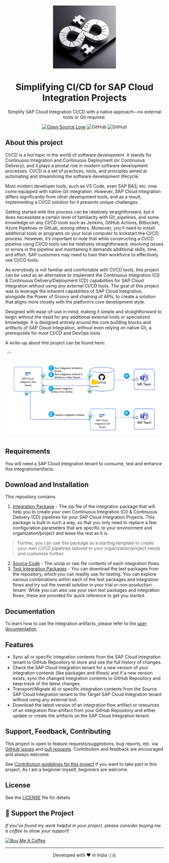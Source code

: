 <p align="center">
<img src="https://github.com/nesun3/ci-cd-sap-cloud-integration/blob/main/docs/images/cicd.png" alt="Logo" width="200" height="200"/>
</p>

<h1 align="center">Simplifying CI/CD for SAP Cloud Integration Projects</h1>

<p align="center">
Simplify SAP Cloud Integration CI/CD with a native approach—no external tools or Git required.
</p>

<div align="center">
  
[![Open Source Love](https://badges.frapsoft.com/os/v2/open-source.svg?v=103)](https://github.com/ellerbrock/open-source-badges/)
![GitHub](https://img.shields.io/github/license/nesun3/ci-cd-sap-cloud-integration)
![GitHub](https://img.shields.io/badge/sap_integration-Custom-blue)

</div>

## About this project
CI/CD is a hot topic in the world of software development. It stands for Continuous Integration and Continuous Deployment (or Continuous Delivery), and it plays a pivotal role in modern software development processes. CI/CD is a set of practices, tools, and principles aimed at automating and streamlining the software development lifecycle.

Most modern developer tools, such as VS Code, even SAP BAS, etc. now come equipped with native Git integration. However, SAP Cloud Integration differs significantly from other development tools, and as a result, implementing a CI/CD solution for it presents unique challenges.

Getting started with this process can be relatively straightforward, but it does necessitate a certain level of familiarity with Git, pipelines, and some knowledge on any CI/CD tools such as Jenkins, GitHub Actions, Bitbucket, Azure Pipelines or GitLab, among others. Moreover, you’ll need to install additional tools or programs on your local computer to kickstart the CI/CD process. However, it’s important to note that while constructing a CI/CD pipeline using CI/CD tools can be relatively straightforward, resolving issues or errors in the pipeline and maintaining it demands additional skills, time, and effort. SAP customers may need to train their workforce to effectively use CI/CD tools.

As everybody is not familiar and comfortable with CI/CD tools, this project can be used as an alternative to implement the Continuous Integration (CI) & Continuous Delivery/Deployment (CD) capabilities for SAP Cloud Integration without using any external CI/CD tools. The goal of this project was to leverage the inherent capabilities of SAP Cloud Integration, alongside the Power of Groovy and chaining of APIs, to create a solution that aligns more closely with the platform’s core development style.

Designed with ease-of-use in mind, making it simple and straightforward to begin without the need for any additional external tools or specialized knowledge. It is designed entirely around the core building blocks and artifacts of SAP Cloud Integration, without even relying on native Git, a prerequisite for most CI/CD and DevOps tools.

A write-up about this project can be found here:

![General architecture](https://github.com/nesun3/ci-cd-sap-cloud-integration/blob/main/docs/images/General%20architecture.png)
## Requirements
You will need a SAP Cloud Integration tenant to consume, test and enhance this integrationartifacts.

## Download and Installation
This repository contains
1. [Integration Package](https://github.com/nesun3/ci-cd-sap-cloud-integration/blob/9a65833a0e634b98aa8f68c9726e65d2088a9989/build/Continuous%20Integration%20and%20Delivery%20for%20SAP%20Cloud%20Integration.zip) - The zip file of the integration package that will help you to create your own Continuous Integration (CI) & Continuous Delivery (CD) pipelines for your SAP Cloud Integration Projects. This package is built in such a way, so that you only need to replace a few configuration parameters that are specific to your environment and organization/project and leave the rest as it is.
> Further, you can use this package as a starting template to create your own CI/CD pipelines tailored to your organization/project needs and customize further.
2. [Source Code](https://github.com/nesun3/ci-cd-sap-cloud-integration/tree/9a65833a0e634b98aa8f68c9726e65d2088a9989/src) - The unzip or raw file contents of each integration flows.
3. [Test Integration Packages](https://github.com/nesun3/ci-cd-sap-cloud-integration/tree/main/test#test-packages) - You can download the test packages from the repository, which you can readily use for testing. You can explore various combinations within each of the test packages and integration flows and try out the overall solution in your trial or non-production tenant. While you can also use your own test packages and integration flows, these are provided for quick reference to get you started.

## Documentation
To learn how to use the integration artifacts, please refer to the [user documentation](https://github.com/nesun3/ci-cd-sap-cloud-integration/blob/main/docs/README.md).

## Features
  - Sync all or specific integration contents from the SAP Cloud Integration tenant to GitHub Repository to store and see the full history of changes.
  - Check the SAP Cloud Integration tenant for a new version of your integration contents (like packages and iflows) and if a new version exists, sync the changed integration contents to GitHub Repository and keep track of the latest changes.
  - Transport/Migrate all or specific integration contents from the Source SAP Cloud Integration tenant to the Target SAP Cloud Integration tenant without using any external tool.
  - Download the latest version of an integration flow artifact or resources of an integration flow artifact from your GitHub Repository and either update or create the artifacts on the SAP Cloud Integration tenant.

## Support, Feedback, Contributing

This project is open to feature requests/suggestions, bug reports, etc. via [GitHub issues](https://github.com/nesun3/ci-cd-sap-cloud-integration/issues) and [pull requests](https://github.com/nesun3/ci-cd-sap-cloud-integration/pulls). Contribution and feedback are encouraged and always welcome.

See [Contribution guidelines for this project](https://github.com/nesun3/ci-cd-sap-cloud-integration/blob/main/.github/CONTRIBUTING.md) if you want to take part in this project. As I am a beginner myself, beginners are welcome.

## License
See the [LICENSE](LICENSE) file for details

## 🌱 Support the Project

*If you've found my work helpful in your project, please consider buying me a coffee to show your support!*

<a href="https://www.buymeacoffee.com/nesun3" target="_blank"><img src="https://cdn.buymeacoffee.com/buttons/v2/default-yellow.png" alt="Buy Me A Coffee" style="height: 60px !important;width: 217px !important;" ></a>


<hr>
<p align="center">
Developed with ❤️ in India 🇮🇳 
</p>

